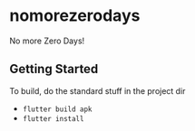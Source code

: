 # nomorezerodays

No more Zero Days!

## Getting Started

To build, do the standard stuff in the project dir
* `flutter build apk`
* `flutter install`